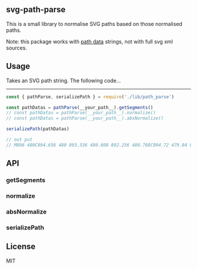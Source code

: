## svg-path-parse

This is a small library to normalise SVG paths based on those normalised paths.

Note: this package works with [path data](https://www.w3.org/TR/SVG11/paths.html#PathData) strings,
not with full svg xml sources.


## Usage 

Takes an SVG path string. The following code…

-------

```js
const { pathParse, serializePath } = require('./lib/path_parse')

const pathDatas = pathParse(__your_path__).getSegments()
// const pathDatas = pathParse(__your_path__).normalize()
// const pathDatas = pathParse(__your_path__).absNormalize()

serializePath(pathDatas)

// out put
// M896 480C894.656 480 893.536 480.608 892.256 480.768C894.72 479.84 893.568 479.232 892.256 479.232z
```
## API
### getSegments
### normalize
### absNormalize
### serializePath


## License

MIT




